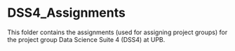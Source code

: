 # DSS4_Assignments
This folder contains the assignments (used for assigning project groups) for the project group Data Science Suite 4 (DSS4) at UPB.
